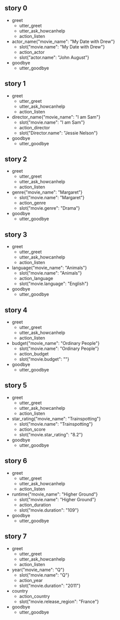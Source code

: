 ## story 0
* greet
    - utter_greet
    - utter_ask_howcanhelp
    - action_listen
* actor_name{"movie_name": "My Date with Drew"}
    - slot{"movie.name": "My Date with Drew"}
    - action_actor
    - slot{"actor.name": "John August"}
* goodbye
    - utter_goodbye

## story 1
* greet
    - utter_greet
    - utter_ask_howcanhelp
    - action_listen
* director_name{"movie_name": "I am Sam"}
    - slot{"movie.name": "I am Sam"}
    - action_director
    - slot{"Director.name": "Jessie Nelson"}
* goodbye
    - utter_goodbye

## story 2
* greet
    - utter_greet
    - utter_ask_howcanhelp
    - action_listen
* genre{"movie_name": "Margaret"}
    - slot{"movie.name": "Margaret"}
    - action_genre
    - slot{"movie.genre": "Drama"}
* goodbye
    - utter_goodbye

## story 3
* greet
    - utter_greet
    - utter_ask_howcanhelp
    - action_listen
* language{"movie_name": "Animals"}
    - slot{"movie.name": "Animals"}
    - action_language
    - slot{"movie.language": "English"}
* goodbye
    - utter_goodbye

## story 4
* greet
    - utter_greet
    - utter_ask_howcanhelp
    - action_listen
* budget{"movie_name": "Ordinary People"}
    - slot{"movie.name": "Ordinary People"}
    - action_budget
    - slot{"movie.budget": ""}
* goodbye
    - utter_goodbye

## story 5
* greet
    - utter_greet
    - utter_ask_howcanhelp
    - action_listen
* star_rating{"movie_name": "Trainspotting"}
    - slot{"movie.name": "Trainspotting"}
    - action_score
    - slot{"movie.star_rating": "8.2"}
* goodbye
    - utter_goodbye

## story 6
* greet
    - utter_greet
    - utter_ask_howcanhelp
    - action_listen
* runtime{"movie_name": "Higher Ground"}
    - slot{"movie.name": "Higher Ground"}
    - action_duration
    - slot{"movie.duration": "109"}
* goodbye
    - utter_goodbye

## story 7
* greet
    - utter_greet
    - utter_ask_howcanhelp
    - action_listen
* year{"movie_name": "Q"}
    - slot{"movie.name": "Q"}
    - action_year
    - slot{"movie.duration": "2011"}
* country
    - action_country
    - slot{"movie.release_region": "France"}
* goodbye
    - utter_goodbye




























































